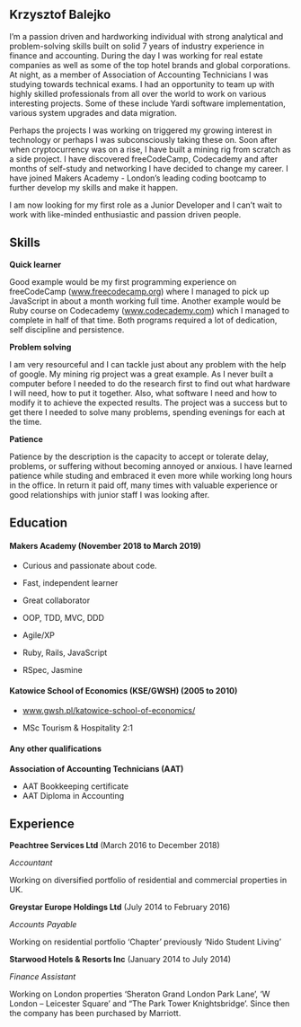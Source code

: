 ## Krzysztof Balejko

I’m a passion driven and hardworking individual with strong analytical and problem-solving skills built on solid 7 years of industry experience in finance and accounting.
During the day I was working for real estate companies as well as some of the top hotel brands and global corporations. At night, as a member of Association of Accounting Technicians I was studying towards technical exams.
I had an opportunity to team up with highly skilled professionals from all over the world to work on various interesting projects. Some of these include Yardi software implementation, various system upgrades and data migration.

Perhaps the projects I was working on triggered my growing interest in technology or perhaps I was subconsciously taking these on. Soon after when cryptocurrency was on a rise, I have built a mining rig from scratch as a side project. I have discovered freeCodeCamp, Codecademy and after months of self-study and networking I have decided to change my career. I have joined Makers Academy - London’s leading coding bootcamp to further develop my skills and make it happen.

I am now looking for my first role as a Junior Developer and I can’t wait to work with like-minded enthusiastic and passion driven people.

## Skills

**Quick learner**

Good example would be my first programming experience on freeCodeCamp (www.freecodecamp.org) where I managed to pick up JavaScript in about a month working full time. Another example would be Ruby course on Codecademy (www.codecademy.com) which I managed to complete in half of that time. Both programs required a lot of dedication, self discipline and persistence.

**Problem solving**

I am very resourceful and I can tackle just about any problem with the help of google. My mining rig project was a great example. As I never built a computer before I needed to do the research first to find out what hardware I will need, how to put it together. Also, what software I need and how to modify it to achieve the expected results. The project was a success but to get there I needed to solve many problems, spending evenings for each at the time.

**Patience**

Patience by the description is the capacity to accept or tolerate delay, problems, or suffering without becoming annoyed or anxious.
I have learned patience while studing and embraced it even more while working long hours in the office. 
In return it paid off, many times with valuable experience or good relationships with junior staff I was looking after.

## Education

#### Makers Academy (November 2018 to March 2019)

- Curious and passionate about code.
- Fast, independent learner
- Great collaborator

- OOP, TDD, MVC, DDD
- Agile/XP
- Ruby, Rails, JavaScript
- RSpec, Jasmine

#### Katowice School of Economics (KSE/GWSH) (2005 to 2010)
- www.gwsh.pl/katowice-school-of-economics/

- MSc Tourism & Hospitality 2:1

#### Any other qualifications

**Association of Accounting Technicians (AAT)**
- AAT Bookkeeping certificate
- AAT Diploma in Accounting

## Experience

**Peachtree Services Ltd** (March 2016 to December 2018)

*Accountant*

Working on diversified portfolio of residential and commercial properties in UK.

**Greystar Europe Holdings Ltd** (July 2014 to February 2016)

*Accounts Payable*

Working on residential portfolio ‘Chapter’ previously ‘Nido Student Living’

**Starwood Hotels & Resorts Inc** (January 2014 to July 2014)

*Finance Assistant*

Working on London properties ‘Sheraton Grand London Park Lane’, ‘W London – Leicester Square’ and “The Park Tower Knightsbridge’.
Since then the company has been purchased by Marriott.
 
